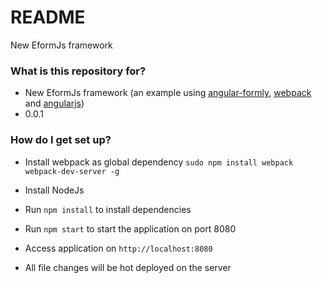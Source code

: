 # README #

New EformJs framework  
### What is this repository for? ###

* New EformJs framework (an example using [angular-formly](http://angular-formly.com), [webpack](http://webpack.github.io) and [angularjs](http://angularjs.org)) 
* 0.0.1

### How do I get set up? ###

* Install webpack as global dependency
`sudo npm install webpack webpack-dev-server -g`

* Install NodeJs
* Run `npm install` to install dependencies
* Run `npm start` to start the application on port 8080
* Access application on `http://localhost:8080`
* All file changes will be hot deployed on the server
